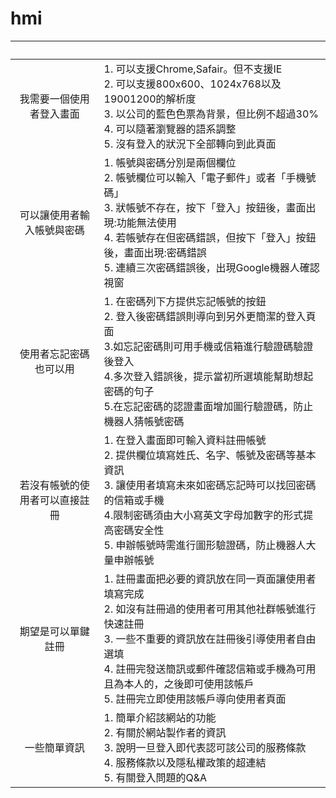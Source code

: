 # hmi
|               <br />                 |                <br />                                                                                                                                                                                                                                  |
|:------------------------------:|--------------------------------------------------------------------------------------------------------------------------------------------------------------------------------------------------------------------------------------------------|
| 我需要一個使用者登入畫面       | 1.  可以支援Chrome,Safair。但不支援IE<br /> 2.  可以支援800x600、1024x768以及19001200的解析度<br /> 3.  以公司的藍色色票為背景，但比例不超過30%<br /> 4.  可以隨著瀏覽器的語系調整 <br />5.  沒有登入的狀況下全部轉向到此頁面                                            |
| 可以讓使用者輸入帳號與密碼     | 1.  帳號與密碼分別是兩個欄位<br /> 2.  帳號欄位可以輸入「電子郵件」或者「手機號碼」 <br />3.  狀帳號不存在，按下「登入」按鈕後，畫面出現:功能無法使用<br /> 4.  若帳號存在但密碼錯誤，但按下「登入」按鈕後，畫面出現:密碼錯誤<br /> 5.  連續三次密碼錯誤後，出現Google機器人確認視窗<br /> |
| 使用者忘記密碼也可以用         | 1. 在密碼列下方提供忘記帳號的按鈕<br />2. 登入後密碼錯誤則導向到另外更簡潔的登入頁面<br />3.如忘記密碼則可用手機或信箱進行驗證碼驗證後登入 <br />4.多次登入錯誤後，提示當初所選填能幫助想起密碼的句子<br /> 5.在忘記密碼的認證畫面增加圖行驗證碼，防止機器人猜帳號密碼<br />                                                                                                                                                                                                                                  |
| 若沒有帳號的使用者可以直接註冊 | 1.  在登入畫面即可輸入資料註冊帳號<br />2. 提供欄位填寫姓氏、名字、帳號及密碼等基本資訊   <br />3. 讓使用者填寫未來如密碼忘記時可以找回密碼的信箱或手機<br />4.限制密碼須由大小寫英文字母加數字的形式提高密碼安全性<br /> 5. 申辦帳號時需進行圖形驗證碼，防止機器人大量申辦帳號<br />                                                                                                                                                                                                                                      |
| 期望是可以單鍵註冊             |  1. 註冊畫面把必要的資訊放在同一頁面讓使用者填寫完成<br />2. 如沒有註冊過的使用者可用其他社群帳號進行快速註冊<br />3. 一些不重要的資訊放在註冊後引導使用者自由選填<br />4. 註冊完發送簡訊或郵件確認信箱或手機為可用且為本人的，之後即可使用該帳戶<br /> 5. 註冊完立即使用該帳戶導向使用者頁面<br />                                                                                                                                                                                                                                       |
| 一些簡單資訊                   |  1. 簡單介紹該網站的功能 <br />2. 有關於網站製作者的資訊<br />3. 說明一旦登入即代表認可該公司的服務條款 <br />4. 服務條款以及隱私權政策的超連結<br /> 5. 有關登入問題的Q&A<br />                                                                                                                                                                                  |

